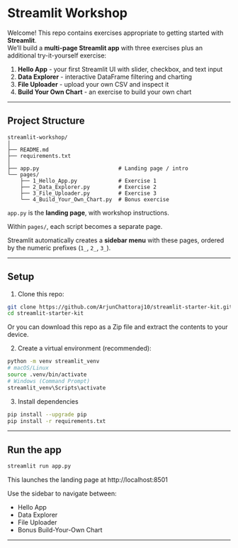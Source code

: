 # Streamlit Workshop

Welcome! This repo contains exercises appropriate to getting started with **Streamlit**.  
We’ll build a **multi-page Streamlit app** with three exercises plus an additional try-it-yourself exercise:

1. **Hello App** - your first Streamlit UI with slider, checkbox, and text input  
2. **Data Explorer** - interactive DataFrame filtering and charting  
3. **File Uploader** - upload your own CSV and inspect it
4. **Build Your Own Chart** - an exercise to build your own chart

---

## Project Structure

```text
streamlit-workshop/
│
├── README.md
├── requirements.txt
│
├── app.py                         # Landing page / intro
└── pages/
    ├── 1_Hello_App.py             # Exercise 1
    ├── 2_Data_Explorer.py         # Exercise 2
    ├── 3_File_Uploader.py         # Exercise 3
    └── 4_Build_Your_Own_Chart.py  # Bonus exercise

```

`app.py`  is the **landing page**, with workshop instructions.  

Within `pages/`, each script becomes a separate page.  

Streamlit automatically creates a **sidebar menu** with these pages, ordered by the numeric prefixes (`1_`, `2_`, `3_`).  

---

## Setup

1. Clone this repo:
```bash
git clone https://github.com/ArjunChattoraj10/streamlit-starter-kit.git
cd streamlit-starter-kit
```

Or you can download this repo as a Zip file and extract the contents to your device.

2. Create a virtual environment (recommended):

```bash
python -m venv streamlit_venv
# macOS/Linux
source .venv/bin/activate
# Windows (Command Prompt)
streamlit_venv\Scripts\activate
```

3. Install dependencies
```bash
pip install --upgrade pip
pip install -r requirements.txt
```

---

## Run the app
```bash
streamlit run app.py
```

This launches the landing page at http://localhost:8501

Use the sidebar to navigate between:

- Hello App
- Data Explorer
- File Uploader
- Bonus Build-Your-Own Chart

---


